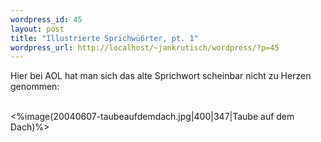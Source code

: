 ```yaml
--- 
wordpress_id: 45
layout: post
title: "Illustrierte Sprichwü6rter, pt. 1"
wordpress_url: http://localhost/~jankrutisch/wordpress/?p=45
---
```

Hier bei AOL hat man sich das alte Sprichwort scheinbar nicht zu Herzen genommen:
<br />

<br />
<%image(20040607-taubeaufdemdach.jpg|400|347|Taube auf dem Dach)%>
